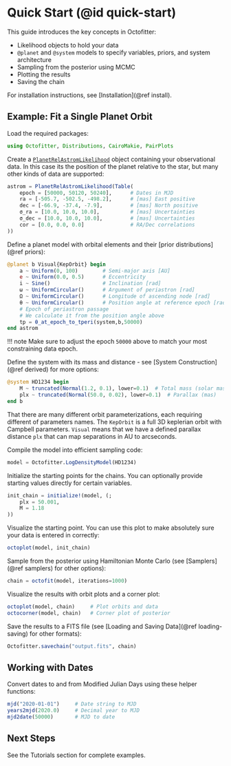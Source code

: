 # Quick Start (@id quick-start)

This guide introduces the key concepts in Octofitter: 
* Likelihood objects to hold your data
* `@planet` and `@system` models to specify variables, priors, and system architecture
* Sampling from the posterior using MCMC
* Plotting the results
* Saving the chain

For installation instructions, see [Installation](@ref install).


## Example: Fit a Single Planet Orbit 

Load the required packages:
```julia
using Octofitter, Distributions, CairoMakie, PairPlots
```

Create a [`PlanetRelAstromLikelihood`](@ref) object containing your observational data. In this case its the position of the planet relative to the star, but many other kinds of data are supported:
```julia
astrom = PlanetRelAstromLikelihood(Table(
    epoch = [50000, 50120, 50240],      # Dates in MJD
    ra = [-505.7, -502.5, -498.2],      # [mas] East positive
    dec = [-66.9, -37.4, -7.9],         # [mas] North positive
    σ_ra = [10.0, 10.0, 10.0],          # [mas] Uncertainties
    σ_dec = [10.0, 10.0, 10.0],         # [mas] Uncertainties
    cor = [0.0, 0.0, 0.0]               # RA/Dec correlations
))
```

Define a planet model with orbital elements and their [prior distributions](@ref priors):
```julia
@planet b Visual{KepOrbit} begin
    a ~ Uniform(0, 100)        # Semi-major axis [AU]
    e ~ Uniform(0.0, 0.5)      # Eccentricity  
    i ~ Sine()                 # Inclination [rad]
    ω ~ UniformCircular()      # Argument of periastron [rad]
    Ω ~ UniformCircular()      # Longitude of ascending node [rad]
    θ ~ UniformCircular()      # Position angle at reference epoch [rad]
    # Epoch of periastron passage
    # We calculate it from the position angle above
    tp = θ_at_epoch_to_tperi(system,b,50000)  
end astrom
```

!!! note
    Make sure to adjust the epoch `50000` above to match your most constraining data epoch.

Define the system with its mass and distance - see [System Construction](@ref derived) for more options:
```julia
@system HD1234 begin
    M ~ truncated(Normal(1.2, 0.1), lower=0.1)  # Total mass (solar masses)
    plx ~ truncated(Normal(50.0, 0.02), lower=0.1)  # Parallax (mas)
end b
```

That there are many different orbit parameterizations, each requiring different of parameters names. The `KepOrbit` is a full 3D keplerian orbit with Campbell parameters. `Visual` means that we have a defined parallax distance `plx` that can map separations in AU to arcseconds.

Compile the model into efficient sampling code:
```julia
model = Octofitter.LogDensityModel(HD1234)
```

Initialize the starting points for the chains. You can optionally provide starting values directly for certain variables.
```julia
init_chain = initialize!(model, (;
    plx = 50.001,
    M = 1.18
)) 
```

Visualize the starting point. You can use this plot to make absolutely sure your data is entered in correctly:
```julia
octoplot(model, init_chain)
```

Sample from the posterior using Hamiltonian Monte Carlo (see [Samplers](@ref samplers) for other options):
```julia
chain = octofit(model, iterations=1000)
```

Visualize the results with orbit plots and a corner plot:
```julia
octoplot(model, chain)     # Plot orbits and data
octocorner(model, chain)   # Corner plot of posterior
```

Save the results to a FITS file (see [Loading and Saving Data](@ref loading-saving) for other formats):
```julia
Octofitter.savechain("output.fits", chain)
```

## Working with Dates

Convert dates to and from Modified Julian Days using these helper functions:
```julia
mjd("2020-01-01")     # Date string to MJD
years2mjd(2020.0)     # Decimal year to MJD
mjd2date(50000)       # MJD to date
```

## Next Steps
See the Tutorials section for complete examples.